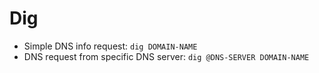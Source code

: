 # Dig

- Simple DNS info request: `dig DOMAIN-NAME`
- DNS request from specific DNS server: `dig @DNS-SERVER DOMAIN-NAME`